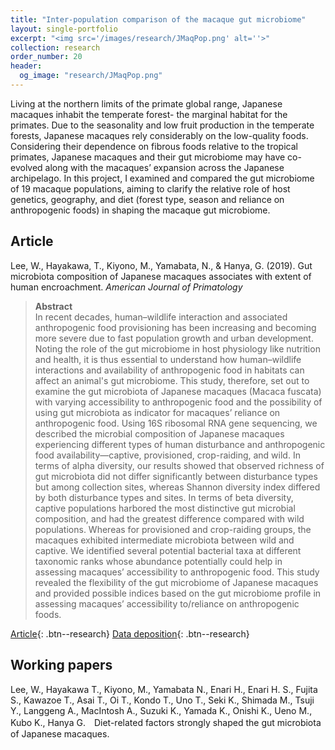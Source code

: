 ```yaml
---
title: "Inter-population comparison of the macaque gut microbiome"
layout: single-portfolio
excerpt: "<img src='/images/research/JMaqPop.png' alt=''>"
collection: research
order_number: 20
header: 
  og_image: "research/JMaqPop.png"
---
```


Living at the northern limits of the primate global range, Japanese macaques inhabit the temperate forest- the marginal habitat for the primates. Due to the seasonality and low fruit production in the temperate forests, Japanese macaques rely considerably on the low-quality foods. Considering their dependence on fibrous foods relative to the tropical primates, Japanese macaques and their gut microbiome may have co-evolved along with the macaques’ expansion across the Japanese archipelago. In this project, I examined and compared the gut microbiome of 19 macaque populations, aiming to clarify the relative role of host genetics, geography, and diet (forest type, season and reliance on anthropogenic foods) in shaping the macaque gut microbiome.

## Article

Lee, W., Hayakawa, T., Kiyono, M., Yamabata, N., & Hanya, G. (2019). Gut microbiota composition of Japanese macaques associates with extent of human encroachment. *American Journal of Primatology*

> <strong>Abstract</strong><br>
> In recent decades, human–wildlife interaction and associated anthropogenic food provisioning has been increasing and becoming more severe due to fast population growth and urban development. Noting the role of the gut microbiome in host physiology like nutrition and health, it is thus essential to understand how human–wildlife interactions and availability of anthropogenic food in habitats can affect an animal's gut microbiome. This study, therefore, set out to examine the gut microbiota of Japanese macaques (Macaca fuscata) with varying accessibility to anthropogenic food and the possibility of using gut microbiota as indicator for macaques’ reliance on anthropogenic food. Using 16S ribosomal RNA gene sequencing, we described the microbial composition of Japanese macaques experiencing different types of human disturbance and anthropogenic food availability—captive, provisioned, crop-raiding, and wild. In terms of alpha diversity, our results showed that observed richness of gut microbiota did not differ significantly between disturbance types but among collection sites, whereas Shannon diversity index differed by both disturbance types and sites. In terms of beta diversity, captive populations harbored the most distinctive gut microbial composition, and had the greatest difference compared with wild populations. Whereas for provisioned and crop-raiding groups, the macaques exhibited intermediate microbiota between wild and captive. We identified several potential bacterial taxa at different taxonomic ranks whose abundance potentially could help in assessing macaques’ accessibility to anthropogenic food. This study revealed the flexibility of the gut microbiome of Japanese macaques and provided possible indices based on the gut microbiome profile in assessing macaques’ accessibility to/reliance on anthropogenic foods.

[Article](https://doi.org/10.1002/ajp.23072){: .btn--research} 
[Data deposition](https://www.ebi.ac.uk/ena/browser/view/PRJDB8636){: .btn--research} 

## Working papers

Lee, W., Hayakawa T., Kiyono, M., Yamabata N., Enari H., Enari H. S., Fujita S., Kawazoe T., Asai T., Oi T., Kondo T., Uno T., Seki K., Shimada M., Tsuji Y., Langgeng A., MacIntosh A., Suzuki K., Yamada K., Onishi K., Ueno M., Kubo K., Hanya G.　Diet-related factors strongly shaped the gut microbiota of Japanese macaques.


